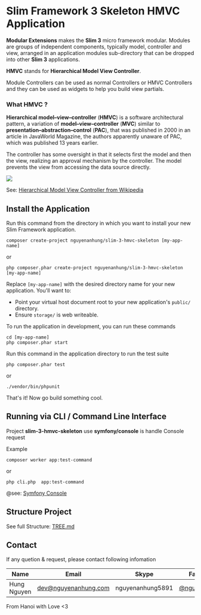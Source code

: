 # Slim Framework 3 Skeleton HMVC Application

**Modular Extensions** makes the **Slim 3** micro framework modular. Modules are groups of independent components, typically model, controller and view, arranged in an application modules sub-directory that can be dropped into other **Slim 3** applications.

**HMVC** stands for **Hierarchical Model View Controller**.

Module Controllers can be used as normal Controllers or HMVC Controllers and they can be used as widgets to help you build view partials.

### What HMVC ?

**Hierarchical model–view–controller** (**HMVC**) is a software architectural pattern, a variation of **model–view–controller** (**MVC**) similar to **presentation–abstraction–control** (**PAC**), that was published in 2000 in an article in JavaWorld Magazine, the authors apparently unaware of PAC, which was published 13 years earlier.

The controller has some oversight in that it selects first the model and then the view, realizing an approval mechanism by the controller. The model prevents the view from accessing the data source directly.

![](https://upload.wikimedia.org/wikipedia/commons/4/4a/Pac-schema.png)



See: [Hierarchical Model View Controller from Wikipedia](https://en.wikipedia.org/wiki/Hierarchical_model%E2%80%93view%E2%80%93controller)

## Install the Application

Run this command from the directory in which you want to install your new Slim Framework application.

```shell
composer create-project nguyenanhung/slim-3-hmvc-skeleton [my-app-name]
```

or

```shell
php composer.phar create-project nguyenanhung/slim-3-hmvc-skeleton [my-app-name]
```

Replace `[my-app-name]` with the desired directory name for your new application. You'll want to:

* Point your virtual host document root to your new application's `public/` directory.
* Ensure `storage/` is web writeable.

To run the application in development, you can run these commands

```shell
cd [my-app-name]
php composer.phar start
```

Run this command in the application directory to run the test suite

```shell
php composer.phar test
```

or 

```shell
./vendor/bin/phpunit
```

That's it! Now go build something cool.

## Running via CLI / Command Line Interface

Project **slim-3-hmvc-skeleton** use **symfony/console** is handle Console request

Example

```shell
composer worker app:test-command
```

or 

```shell
php cli.php  app:test-command
```

@see: [Symfony Console](https://symfony.com/doc/3.4/components/console.html)



## Structure Project

See full Structure: [TREE.md](https://github.com/nguyenanhung/slim-3-hmvc-skeleton/blob/master/TREE.md)

## Contact

If any quetion & request, please contact following infomation

| Name        | Email                | Skype            | Facebook      |
| ----------- | -------------------- | ---------------- | ------------- |
| Hung Nguyen | dev@nguyenanhung.com | nguyenanhung5891 | [@nguyenanhung](https://fb.com/nguyenanhung) |

From Hanoi with Love <3

